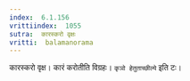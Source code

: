 ```yaml
---
index:  6.1.156
vrittiindex:  1055
sutra:  कारस्करो वृक्षः
vritti:  balamanorama 
---
```


कारस्करो वृक्ष। कारं करोतीति विग्रहः। `कृञो हेतुताच्छील्ये` इति टः। 

